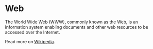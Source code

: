 # Web

The World Wide Web (WWW), commonly known as the Web, is an information system enabling documents and other web resources to be accessed over the Internet.

Read more on [Wikipedia](https://en.wikipedia.org/wiki/World_Wide_Web).
